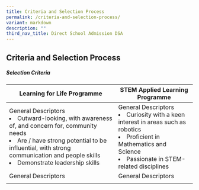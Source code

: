 ```yaml
---
title: Criteria and Selection Process
permalink: /criteria-and-selection-process/
variant: markdown
description: ""
third_nav_title: Direct School Admission DSA
---
```

## Criteria and Selection Process

##### Selection Criteria



| Learning for Life Programme | STEM Applied Learning Programme |
| -------- | -------- |
|General Descriptors<br><li>Outward-looking, with awareness of, and concern for, community needs</li><li>Are / have strong potential to be influential, with strong communication and people skills</li><li>Demonstrate leadership skills|General Descriptors<br></li><li>Curiosity with a keen interest in areas such as robotics</li><li>Proficient in Mathematics and Science</li><li>Passionate in STEM-related disciplines|
|General Descriptors|General Descriptors
|</li>